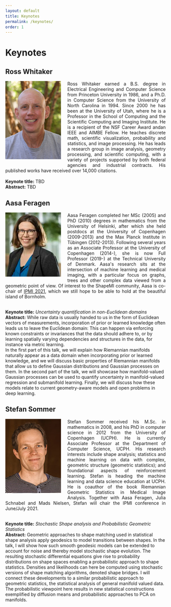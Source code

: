 ```yaml
---
layout: default
title: Keynotes
permalink: /keynotes/
order: 1
---
```

# Keynotes

## Ross Whitaker
<img style="float: left; margin: 0 20px 20px 0;" src="../images/ross_whitaker.jpg" alt="Ross Whitaker">
<p align="justify">Ross Whitaker earned a B.S. degree in Electrical Engineering and Computer Science from Princeton University in 1986, and a Ph.D. in Computer Science from the University of North Carolina in 1994.  Since 2000 he has been at the University of Utah, where he is a Professor in the School of Computing and the Scientific Computing
and Imaging Institute.  He is a recipient of the NSF Career Award andan IEEE and AIMBE Fellow.  He teaches discrete math, scientific visualization, probability and statistics, and image processing. He has leads a research group in image analysis, geometry processing, and scientific computing, with a variety of projects supported by both federal agencies and industrial contracts.  His published works have received over 14,000 citations.<br><br>
<b>Keynote title:</b> TBD<br>
<b>Abstract:</b> TBD<br></p>

## Aasa Feragen
<img style="float: left; margin: 0 20px 20px 0;" src="../images/aasa_feragen.jpg" alt="Aasa Feragen">
<p align="justify">Aasa Feragen completed her MSc (2005) and PhD (2010) degrees in mathematics from the University of Helsinki, after which she held postdocs at the University of Copenhagen (2009-2013) and the Max Planck Institute in Tübingen (2012-2013). Following several years as an Associate Professor at the University of Copenhagen (2014-), she is now Full Professor (2019-) at the Technical University of Denmark. Aasa's research sits at the intersection of machine learning and medical imaging, with a particular focus on graphs, trees and other complex data viewed from a geometric point of view. Of interest to the ShapeMI community, Aasa is co-chair of <a href="http://ipmi2021.org" target="_blank">IPMI 2021</a>, which we still hope to be able to hold at the beautiful island of Bornholm.<br><br>

<b>Keynote title:</b> <i>Uncertainty quantification in non-Euclidean domains</i><br>
<b>Abstract:</b> While raw data is usually handed to us in the form of Euclidean vectors of measurements, incorporation of prior or learned knowledge often leads us to leave the Euclidean domain: This can happen via enforcing known constraints or invariances that the data should adhere to, or by learning spatially varying dependencies and structures in the data, for instance via metric learning.<br>
In the first part of this talk, we will explain how Riemannian manifolds naturally appear as a data domain when incorporating prior or learned knowledge, and we will discuss basic properties of Riemannian manifolds that allow us to define Gaussian distributions and Gaussian processes on them. In the second part of the talk, we will showcase how manifold-valued Gaussian processes can be used to quantify uncertainty in manifold-valued regression and submanifold learning. Finally, we will discuss how these models relate to current geometry-aware models and open problems in deep learning.<br></p>

## Stefan Sommer
<img style="float: left; margin: 0 20px 20px 0;" src="../images/stefan_sommer.jpg" alt="Stefan Sommer">
<p align="justify">Stefan Sommer received his M.Sc. in mathematics in 2008, and his PhD in computer science in 2012 from the University of Copenhagen (UCPH). He is currently Associate Professor at the Department of Computer Science, UCPH. His research interests include shape analysis; statistics and machine learning on data with complex, geometric structure (geometric statistics); and foundational aspects of reinforcement learning. Stefan is heading the machine learning and data science education at UCPH. He is coauthor of the book Riemannian Geometric Statistics in Medical Image Analysis. Together with Aasa Feragen, Julia Schnabel and Mads Nielsen, Stefan will chair the IPMI conference in June/July 2021.<br><br>

<b>Keynote title:</b> <i>Stochastic Shape analysis and Probabilistic Geometric Statistics</i><br>
<b>Abstract:</b> Geometric approaches to shape matching used in statistical shape analysis apply geodesics to model transitions between shapes. In the talk, I will show how such smooth geodesic models can be extended to account for noise and thereby model stochastic shape evolution. The resulting stochastic differential equations give rise to probability distributions on shape spaces enabling a probabilistic approach to shape statistics. Densities and likelihoods can here be computed using
stochastic versions of shape matching algorithms, denoted shape bridges.
I will connect these developments to a similar probabilistic approach to geometric statistics, the statistical analysis of general manifold valued data. The probabilistic viewpoint here results in new statistical constructions exemplified by diffusion means and probabilistic approaches to PCA on manifolds.<br></p>
